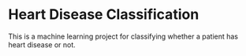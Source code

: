 # Heart Disease Classification
This is a machine learning project for classifying  whether a patient has heart disease or not.
